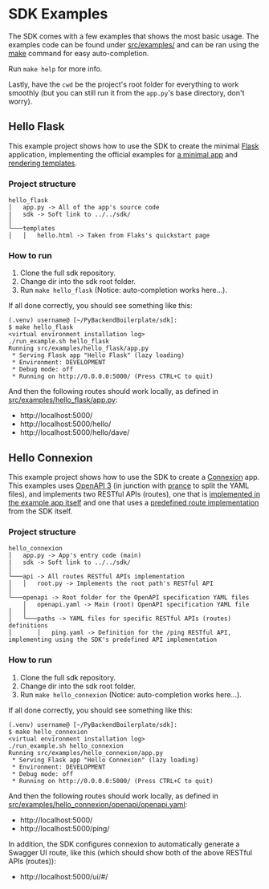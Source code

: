 # SDK Examples

The SDK comes with a few examples that shows the most basic usage.
The examples code can be found under [src/examples/]() and can be ran using the [make](https://linux.die.net/man/1/make) command for easy auto-completion.

Run `make help` for more info.

Lastly, have the `cwd` be the project's root folder for everything to work smoothly (but you can still run it from the `app.py`'s base directory, don't worry).

## Hello Flask

This example project shows how to use the SDK to create the minimal [Flask](https://flask.palletsprojects.com/) application, implementing the official examples for [a minimal app](https://flask.palletsprojects.com/en/1.1.x/quickstart/#a-minimal-application) and [rendering templates](https://flask.palletsprojects.com/en/1.1.x/quickstart/#rendering-templates).

### Project structure

```
hello_flask
│   app.py -> All of the app's source code
|   sdk -> Soft link to ../../sdk/
│
└───templates
│   │   hello.html -> Taken from Flaks's quickstart page
```

### How to run

1. Clone the full sdk repository.
2. Change dir into the sdk root folder.
3. Run `make hello_flask` (Notice: auto-completion works here...).

If all done correctly, you should see something like this:
```
(.venv) username@ [~/PyBackendBoilerplate/sdk]:
$ make hello_flask
<virtual environment installation log>
./run_example.sh hello_flask
Running src/examples/hello_flask/app.py
 * Serving Flask app "Hello Flask" (lazy loading)
 * Environment: DEVELOPMENT
 * Debug mode: off
 * Running on http://0.0.0.0:5000/ (Press CTRL+C to quit)
```

And then the following routes should work locally, as defined in [src/examples/hello_flask/app.py](./hello_flask/app.py#L13):
* http://localhost:5000/
* http://localhost:5000/hello/
* http://localhost:5000/hello/dave/

## Hello Connexion

This example project shows how to use the SDK to create a [Connexion](https://github.com/zalando/connexion) app.
This examples uses [OpenAPI 3](https://swagger.io/specification/) (in junction with [prance](https://github.com/jfinkhaeuser/prance) to split the YAML files), and implements two RESTful APIs (routes), one that is [implemented in the example app itself](./hello_connexion/api/root.py) and one that uses a [predefined route implementation](../sdk/api/common/ping.py) from the SDK itself.

### Project structure

```
hello_connexion
│   app.py -> App's entry code (main)
|   sdk -> Soft link to ../../sdk/
│
└───api -> All routes RESTful APIs implementation
│   │   root.py -> Implements the root path's RESTful API
│   
└───openapi -> Root folder for the OpenAPI specification YAML files
    │   openapi.yaml -> Main (root) OpenAPI specification YAML file
│   │
│   └───paths -> YAML files for specific RESTful APIs (routes) definitions
│       │   ping.yaml -> Definition for the /ping RESTful API, implementing using the SDK's predefined API implementation
```

### How to run

1. Clone the full sdk repository.
2. Change dir into the sdk root folder.
3. Run `make hello_connexion` (Notice: auto-completion works here...).

If all done correctly, you should see something like this:
```
(.venv) username@ [~/PyBackendBoilerplate/sdk]:
$ make hello_connexion
<virtual environment installation log>
./run_example.sh hello_connexion
Running src/examples/hello_connexion/app.py
 * Serving Flask app "Hello Connexion" (lazy loading)
 * Environment: DEVELOPMENT
 * Debug mode: off
 * Running on http://0.0.0.0:5000/ (Press CTRL+C to quit)
```

And then the following routes should work locally, as defined in [src/examples/hello_connexion/openapi/openapi.yaml](./hello_connexion/openapi/openapi.yaml#L9):
* http://localhost:5000/
* http://localhost:5000/ping/

In addition, the SDK configures connexion to automatically generate a Swagger UI route, like this (which should show both of the above RESTful APIs (routes)):
* http://localhost:5000/ui/#/